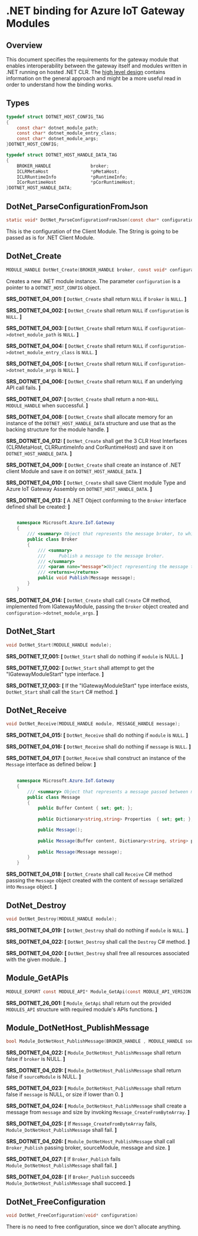 .NET binding for Azure IoT Gateway Modules
===========================================

Overview
--------


This document specifies the requirements for the gateway module that enables
interoperability between the gateway itself and modules written in .NET
running on hosted .NET CLR. The [high level design](./dotnet_binding_hld.md) contains
information on the general approach and might be a more useful read in order to
understand how the binding works.

Types
-----
```c
typedef struct DOTNET_HOST_CONFIG_TAG
{
    const char* dotnet_module_path;
    const char* dotnet_module_entry_class;
    const char* dotnet_module_args;
}DOTNET_HOST_CONFIG;

typedef struct DOTNET_HOST_HANDLE_DATA_TAG
{
    BROKER_HANDLE               broker;
    ICLRMetaHost                *pMetaHost;
    ICLRRuntimeInfo             *pRuntimeInfo;
    ICorRuntimeHost             *pCorRuntimeHost;
}DOTNET_HOST_HANDLE_DATA;
```


DotNet_ParseConfigurationFromJson
---------------------------------
```c
static void* DotNet_ParseConfigurationFromJson(const char* configuration);
```
This is the configuration of the Client Module. The String is going to be passed as is for .NET Client Module.


DotNet_Create
-------------
```c
MODULE_HANDLE DotNet_Create(BROKER_HANDLE broker, const void* configuration);
```
Creates a new .NET module instance. The parameter `configuration` is a
pointer to a `DOTNET_HOST_CONFIG` object.


**SRS_DOTNET_04_001: [** `DotNet_Create` shall return `NULL` if `broker` is `NULL`. **]**

**SRS_DOTNET_04_002: [** `DotNet_Create` shall return `NULL` if `configuration` is `NULL`. **]**

**SRS_DOTNET_04_003: [** `DotNet_Create` shall return `NULL` if `configuration->dotnet_module_path` is `NULL`. **]**

**SRS_DOTNET_04_004: [** `DotNet_Create` shall return `NULL` if `configuration->dotnet_module_entry_class` is `NULL`. **]**

**SRS_DOTNET_04_005: [** `DotNet_Create` shall return `NULL` if `configuration->dotnet_module_args` is `NULL`. **]**

**SRS_DOTNET_04_006: [** `DotNet_Create` shall return `NULL` if an underlying API call fails. **]**

**SRS_DOTNET_04_007: [** `DotNet_Create` shall return a non-`NULL` `MODULE_HANDLE` when successful. **]**

**SRS_DOTNET_04_008: [** `DotNet_Create` shall allocate memory for an instance of the `DOTNET_HOST_HANDLE_DATA` structure and use that as the backing structure for the module handle. **]**

**SRS_DOTNET_04_012: [** `DotNet_Create` shall get the 3 CLR Host Interfaces (CLRMetaHost, CLRRuntimeInfo and CorRuntimeHost) and save it on `DOTNET_HOST_HANDLE_DATA`. **]**

**SRS_DOTNET_04_009: [** `DotNet_Create` shall create an instance of .NET client Module and save it on `DOTNET_HOST_HANDLE_DATA`. **]**

**SRS_DOTNET_04_010: [** `DotNet_Create` shall save Client module Type and Azure IoT Gateway Assembly on `DOTNET_HOST_HANDLE_DATA`. **]**

**SRS_DOTNET_04_013: [** A .NET Object conforming to the `Broker` interface defined shall be created: **]**
~~~~~~~~~~~~~~~~~~~~~~~~~~~~~~~~~~~~~~~~~~~~~~~~~~~~~~~~~~~~~~~~~~~~~~~~~~ C#
    
    namespace Microsoft.Azure.IoT.Gateway
    {
        /// <summary> Object that represents the message broker, to which messsages will be published. </summary>
        public class Broker
        {
            /// <summary>
            ///     Publish a message to the message broker. 
            /// </summary>
            /// <param name="message">Object representing the message to be published to the broker.</param>
            /// <returns></returns>
            public void Publish(Message message);
        }        
    }
~~~~~~~~~~~~~~~~~~~~~~~~~~~~~~~~~~~~~~~~~~~~~~~~~~~~~~~~~~~~~~~~~~~~~~~~~~

**SRS_DOTNET_04_014: [** `DotNet_Create` shall call `Create` C# method, implemented from IGatewayModule, passing the `Broker` object created and `configuration->dotnet_module_args`. **]**

DotNet_Start
------------
```c
void DotNet_Start(MODULE_HANDLE module);
```

**SRS_DOTNET_17_001: [** `DotNet_Start` shall do nothing if `module` is NULL. **]**

**SRS_DOTNET_17_002: [** `DotNet_Start` shall attempt to get the "IGatewayModuleStart" type interface. **]**

**SRS_DOTNET_17_003: [** If the "IGatewayModuleStart" type interface exists, `DotNet_Start` shall call the `Start` C# method. **]**

DotNet_Receive
---------------
```c
void DotNet_Receive(MODULE_HANDLE module, MESSAGE_HANDLE message);
```
**SRS_DOTNET_04_015: [** `DotNet_Receive` shall do nothing if `module` is `NULL`. **]**

**SRS_DOTNET_04_016: [** `DotNet_Receive` shall do nothing if `message` is `NULL`. **]**

**SRS_DOTNET_04_017: [** `DotNet_Receive` shall construct an instance of the `Message` interface as defined below: **]**

~~~~~~~~~~~~~~~~~~~~~~~~~~~~~~~~~~~~~~~~~~~~~~~~~~~~~~~~~~~~~~~~~~~~~~~~~~ C#
    
    namespace Microsoft.Azure.IoT.Gateway
    {
        /// <summary> Object that represents a message passed between modules. </summary>
        public class Message
        {
            public Buffer Content { set; get; };
            
            public Dictionary<string,string> Properties  { set; get; };

            public Message();
            
            public Message(Buffer content, Dictionary<string, string> properties); 
            
            public Message(Message message);
        }        
    }
~~~~~~~~~~~~~~~~~~~~~~~~~~~~~~~~~~~~~~~~~~~~~~~~~~~~~~~~~~~~~~~~~~~~~~~~~~

**SRS_DOTNET_04_018: [** `DotNet_Create` shall call `Receive` C# method passing the `Message` object created with the content of `message` serialized into `Message` object. **]**


DotNet_Destroy
--------------
```c
void DotNet_Destroy(MODULE_HANDLE module);
```
**SRS_DOTNET_04_019: [** `DotNet_Destroy` shall do nothing if `module` is `NULL`. **]**

**SRS_DOTNET_04_022: [** `DotNet_Destroy` shall call the `Destroy` C# method. **]**

**SRS_DOTNET_04_020: [** `DotNet_Destroy` shall free all resources associated with the given module.. **]**

Module_GetAPIs
--------------
```c
MODULE_EXPORT const MODULE_API* Module_GetApi(const MODULE_API_VERSION gateway_api_version);
```

**SRS_DOTNET_26_001: [** `Module_GetApi` shall return out the provided `MODULES_API` structure with required module's APIs functions. **]**

Module_DotNetHost_PublishMessage
--------------------------------
```c
bool Module_DotNetHost_PublishMessage(BROKER_HANDLE , MODULE_HANDLE sourceModule, const unsigned char* message, int32_t size)
```

**SRS_DOTNET_04_022: [** `Module_DotNetHost_PublishMessage` shall return false if `broker` is NULL. **]**

**SRS_DOTNET_04_029: [** `Module_DotNetHost_PublishMessage` shall return false if `sourceModule` is NULL.  **]**

**SRS_DOTNET_04_023: [** `Module_DotNetHost_PublishMessage` shall return false if `message` is NULL, or size if lower than 0. **]**

**SRS_DOTNET_04_024: [** `Module_DotNetHost_PublishMessage` shall create a message from `message` and size by invoking  `Message_CreateFromByteArray`. **]**

**SRS_DOTNET_04_025: [** If `Message_CreateFromByteArray` fails, `Module_DotNetHost_PublishMessage` shall fail. **]**

**SRS_DOTNET_04_026: [** `Module_DotNetHost_PublishMessage` shall call `Broker_Publish` passing broker, sourceModule, message and size. **]**

**SRS_DOTNET_04_027: [** If `Broker_Publish` fails `Module_DotNetHost_PublishMessage` shall fail.  **]**

**SRS_DOTNET_04_028: [** If `Broker_Publish` succeeds `Module_DotNetHost_PublishMessage` shall succeed. **]**

DotNet_FreeConfiguration
------------------------
```c
void DotNet_FreeConfiguration(void* configuration)
```
There is no need to free configuration, since we don't allocate anything.